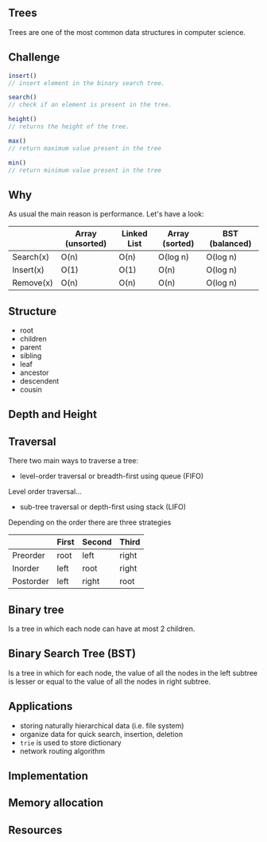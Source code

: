 ## Trees

Trees are one of the most common data structures in computer science.

## Challenge

```js
insert()
// insert element in the binary search tree.

search()
// check if an element is present in the tree.

height()
// returns the height of the tree.

max()
// return maximum value present in the tree

min()
// return minimum value present in the tree
```
## Why

As usual the main reason is performance. Let's have a look:

|           | Array (unsorted) | Linked List | Array (sorted) | BST (balanced) |
| ---       | ---              | ---         | ---            | ---            |
| Search(x) | O(n)             | O(n)        | O(log n)       | O(log n)       |
| Insert(x) | O(1)             | O(1)        | O(n)           | O(log n)       |
| Remove(x) | O(n)             | O(n)        | O(n)           | O(log n)       |

## Structure
- root
- children
- parent
- sibling
- leaf
- ancestor
- descendent
- cousin

## Depth and Height

## Traversal

There two main ways to traverse a tree:
- level-order traversal or breadth-first using queue (FIFO)

Level order traversal...

- sub-tree traversal or depth-first using stack (LIFO)

Depending on the order there are three strategies

|           | First | Second | Third |
| ---       | ---   | ---    | ---   |
| Preorder  | root  | left   | right |
| Inorder   | left  | root   | right |
| Postorder | left  | right  | root  |

## Binary tree

Is a tree in which each node can have at most 2 children.

## Binary Search Tree (BST)

Is a tree in which for each node, the value of all the nodes in the left subtree is lesser or equal to the value of all the nodes in right subtree.

## Applications
- storing naturally hierarchical data (i.e. file system)
- organize data for quick search, insertion, deletion
- `trie` is used to store dictionary
- network routing algorithm

## Implementation

## Memory allocation

## Resources